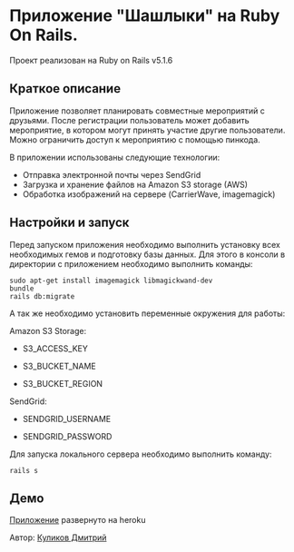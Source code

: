 # Приложение "Шашлыки" на Ruby On Rails.

Проект реализован на Ruby on Rails v5.1.6

## Краткое описание

Приложение позволяет планировать совместные мероприятий c друзьями. После регистрации пользователь может добавить мероприятие, в котором могут принять участие другие пользователи. Можно ограничить  доступ к мероприятию с помощью пинкода.

В приложении использованы следующие технологии:

 - Отправка электронной почты через SendGrid
 - Загрузка и хранение файлов на Amazon S3 storage (AWS)
 - Обработка изображений на сервере (CarrierWave, imagemagick)

## Настройки и запуск
Перед запуском приложения необходимо выполнить установку всех необходимых гемов и подготовку базы данных. Для этого в консоли в директории с приложением необходимо выполнить команды:

    sudo apt-get install imagemagick libmagickwand-dev
    bundle
    rails db:migrate

А так же необходимо установить переменные окружения для работы:

Amazon S3 Storage:
    
 - S3_ACCESS_KEY
    
 - S3_BUCKET_NAME
    
 - S3_BUCKET_REGION


SendGrid:

 - SENDGRID_USERNAME
   
 - SENDGRID_PASSWORD

Для запуска локального сервера необходимо выполнить команду:

    rails s

## Демо
[Приложение](https://bbqdimaon.herokuapp.com/) развернуто на heroku

Автор:  [Куликов Дмитрий](https://github.com/Dimaon)
